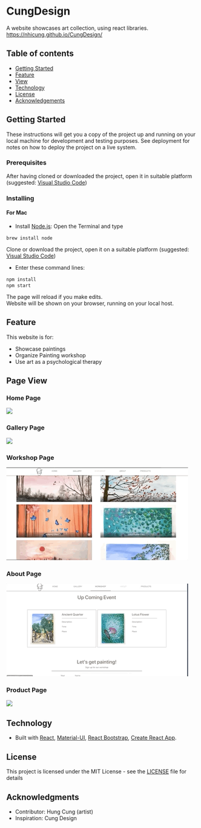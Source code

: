 # CungDesign
A website showcases art collection, using react libraries.
https://nhicung.github.io/CungDesign/

## Table of contents
* [Getting Started](#getting-started)
* [Feature](#feature)
* [View](#view)
* [Technology](#technology)
* [License](#license)
* [Acknowledgements](#acknowledges)

## Getting Started

These instructions will get you a copy of the project up and running on your local machine for development and testing purposes. See deployment for notes on how to deploy the project on a live system.

### Prerequisites

After having cloned or downloaded the project, open it in suitable platform (suggested: [Visual Studio Code](https://code.visualstudio.com))

### Installing

#### For Mac
* Install [Node.js](https://nodejs.org/en/): 
Open the Terminal and type 
```
brew install node
```
Clone or download the project, open it on a suitable platform (suggested: [Visual Studio Code](https://code.visualstudio.com))

* Enter these command lines:
```
npm install
npm start
```
The page will reload if you make edits.<br />
Website will be shown on your browser, running on your local host.

## Feature

This website is for:
* Showcase paintings
* Organize Painting workshop
* Use art as a psychological therapy

## Page View
### Home Page
![](screenshot/home.gif)
### Gallery Page
![](screenshot/gallery.gif)
### Workshop Page
![](screenshot/workshop.gif)
### About Page
![](screenshot/about.gif)
### Product Page
![](screenshot/product.gif)

## Technology

* Built with [React](https://reactjs.org), [Material-UI](https://material-ui.com), [React Bootstrap](https://react-bootstrap.github.io), [Create React App](https://github.com/facebook/create-react-app).

## License

This project is licensed under the MIT License - see the [LICENSE](LICENSE) file for details

## Acknowledgments
* Contributor: Hung Cung (artist)
* Inspiration: Cung Design
